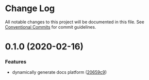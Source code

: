 # Change Log

All notable changes to this project will be documented in this file.
See [Conventional Commits](https://conventionalcommits.org) for commit guidelines.

# 0.1.0 (2020-02-16)


### Features

* dynamically generate docs platform ([20659c9](https://bitbucket.orgn.io/od/origin-ui/commits/20659c9))

